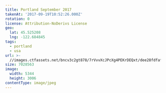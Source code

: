 ```yaml
---
title: Portland September 2017
takenAt: '2017-09-19T10:52:26.000Z'
rotation: 0
license: Attribution-NoDerivs License
geo:
  lat: 45.525208
  lng: -122.684845
tags:
  - portland
  - usa
url: >-
  //images.ctfassets.net/bncv3c2gt878/7rVvvXcJPcXg4PEKrDEQxt/dee28fdfafe7c66fcc9038acd113f1d8/portland-september-2017_37269542936_o
size: 7028563
image:
  width: 5344
  height: 3006
contentType: image/jpeg
---
```


